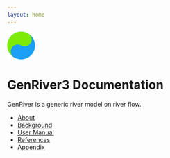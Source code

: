 ```yaml
---
layout: home
---
```

<meta http-equiv='cache-control' content='no-cache'> 
<meta http-equiv='expires' content='0'> 
<meta http-equiv='pragma' content='no-cache'>

![](./images/genriver_logo.png) 
<h1>Gen<b>River</b>3 Documentation</h1>  

GenRiver is a generic river model on river flow.

* [About](https://degi.github.io/genriver/about/)
* [Background](https://degi.github.io/genriver/background/)
* [User Manual](https://degi.github.io/genriver/manual/)
* [References](https://degi.github.io/genriver/references/)
* [Appendix](https://degi.github.io/genriver/appendix/)

